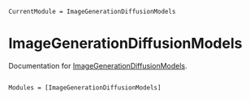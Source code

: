 ```@meta
CurrentModule = ImageGenerationDiffusionModels
```

# ImageGenerationDiffusionModels

Documentation for [ImageGenerationDiffusionModels](https://github.com/paul-vdl/ImageGenerationDiffusionModels.jl).

```@index
```

```@autodocs
Modules = [ImageGenerationDiffusionModels]
```
